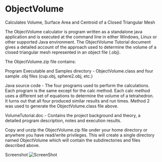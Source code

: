 # ObjectVolume
Calculates Volume, Surface Area and Centroid of a Closed Triangular Mesh

The ObjectVolume calculator is program written as a standalone java application and is executed at the command line in either Windows, Linux or other supported Java environment. The ObjectVolume Tutorial document gives a detailed account of the approach used to determine the volume of a closed triangular mesh represented in an object file (.obj).

The ObjectVolume.zip file contains: 

  Program Executable and Samples directory - 
    ObjectVolume.class and four sample .obj files (cup.obj, sphere2.obj, etc.)
  
  Java source code - 
      The four programs used to perform the calculations. Each program is the same except for the calc method. Each calc method uses a different set of equations to determine the volume of a tetrahedron. It turns out that all four produced similar results and run times. Method 2 was used to generate the ObjectVolume.class file above.
  
  VolumeTutorial.doc - 
    Contains the project background and theory, a detailed program description, notes and execution results.
  
Copy and unzip the ObjectVolume.zip file under your home directory or anywhere you have read/write privileges. This will create a single directory named ObjectVolume which will contain the subdirectories and files described above.

Screenshot
![ScreenShot](https://cloud.githubusercontent.com/assets/21293281/18072285/e6d648ce-6e2a-11e6-98b6-ac75aa849336.jpg)
